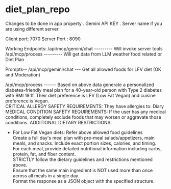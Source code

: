 # diet_plan_repo
Changes to be done in app property
. Gemini API KEY
. Server name if you are using different server

Client port: 7070
Server Port : 8090

Working Endpoints:
/api/mcp/gemini/chat --------- Will invoke server tools
/api/mcp/process   --------- Will get data from LLM weather food related or Diet Plan


Prompts--
/api/mcp/gemini/chat --- Get all allowed foods for LFV diet (OK and Moderation)

/api/mcp/process ------ Based on above data generate a personalized diabetes-friendly meal plan for a 40-year-old person with Type 2 diabetes 
with BMI 19.1f. Their diet preference is LFV (Low Fat Vegan) and cuisine preference is Vegan.  
  CRITICAL ALLERGY SAFETY REQUIREMENTS:  They have allergies to: Diary
  MEDICAL CONDITION SAFETY REQUIREMENTS: If the user has any medical conditions, completely exclude foods that may worsen or aggravate those conditions. 
  ADDITIONAL DIETARY RESTRICTIONS:  
  - For Low Fat Vegan diets: Refer above allowed food guidelines  
  Create a full day's meal plan with pre-meal salads/appetizers, main meals, and snacks. Include exact portion sizes, calories, and timing.  
  For each meal, provide detailed nutritional information including carbs, protein, fat, and fiber content.  
  STRICTLY follow the dietary guidelines and restrictions mentioned above.  
  Ensure that the same main ingredient is NOT used more than once across all meals in a single day.  
  Format the response as a JSON object with the specified structure.
